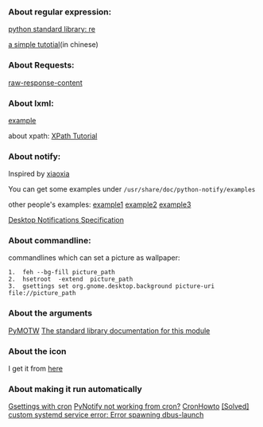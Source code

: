 
### About regular expression:

[python standard library: re][1]

[a simple tutotial][10](in chinese)

### About Requests:

[raw-response-content][2]

### About lxml:

[example][8]

about xpath: [XPath Tutorial][9]

### About notify:

Inspired by [xiaoxia][3]

You can get some examples under `/usr/share/doc/python-notify/examples`

other people's examples: [example1][4] [example2][5] [example3][6]

[Desktop Notifications Specification][7]

### About commandline:

commandlines which can set a picture as wallpaper:

    1.  feh --bg-fill picture_path
    2.  hsetroot  -extend  picture_path
    3.  gsettings set org.gnome.desktop.background picture-uri file://picture_path
    
### About the arguments

[PyMOTW][12]
[The standard library documentation for this module][13]

### About the icon

I get it from [here][11]

### About making it run automatically

[Gsettings with cron][14]
[PyNotify not working from cron?][15]
[CronHowto][16]
[[Solved] custom systemd service error: Error spawning dbus-launch][17]

[1]: https://docs.python.org/2/library/re.html
[2]: http://docs.python-requests.org/en/latest/user/quickstart/#raw-response-content
[3]: http://xiaoxia.org/2011/07/19/save-network-flow-scheme-and-networkmonitor-tips-applet/
[4]: http://stackp.online.fr/?p=40
[5]: https://julien.danjou.info/blog/2011/python-notify-with-gtk-stock-icon
[6]: http://dcy.is-programmer.com/posts/8844.html
[7]: http://www.galago-project.org/specs/notification/0.9/index.html
[8]: http://docs.python-guide.org/en/latest/scenarios/scrape/#lxml-and-requests
[9]: http://www.w3schools.com/xpath/default.asp
[10]: http://deerchao.net/tutorials/regex/regex.htm
[11]: http://thenounproject.com/term/happy/346/
[12]: http://pymotw.com/2/argparse/
[13]: https://docs.python.org/2/howto/argparse.html
[14]: http://stackoverflow.com/questions/10374520/gsettings-with-cron
[15]: http://stackoverflow.com/questions/4281821/pynotify-not-working-from-cron
[16]: https://help.ubuntu.com/community/CronHowto#GUI_Applications
[17]: https://bbs.archlinux.org/viewtopic.php?pid=1423853